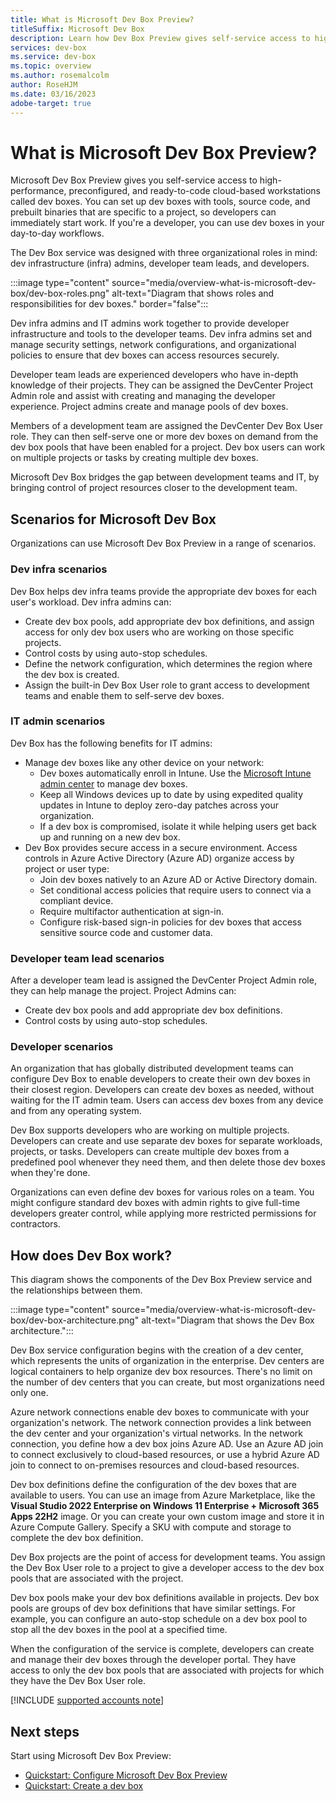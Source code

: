 ```yaml
---
title: What is Microsoft Dev Box Preview?
titleSuffix: Microsoft Dev Box
description: Learn how Dev Box Preview gives self-service access to high-performance, preconfigured, and ready-to-code cloud-based workstations.
services: dev-box
ms.service: dev-box
ms.topic: overview
ms.author: rosemalcolm
author: RoseHJM
ms.date: 03/16/2023
adobe-target: true
---
```


# What is Microsoft Dev Box Preview?

Microsoft Dev Box Preview gives you self-service access to high-performance, preconfigured, and ready-to-code cloud-based workstations called dev boxes. You can set up dev boxes with tools, source code, and prebuilt binaries that are specific to a project, so developers can immediately start work. If you're a developer, you can use dev boxes in your day-to-day workflows.

The Dev Box service was designed with three organizational roles in mind: dev infrastructure (infra) admins, developer team leads, and developers.

:::image type="content" source="media/overview-what-is-microsoft-dev-box/dev-box-roles.png" alt-text="Diagram that shows roles and responsibilities for dev boxes." border="false":::

Dev infra admins and IT admins work together to provide developer infrastructure and tools to the developer teams. Dev infra admins set and manage security settings, network configurations, and organizational policies to ensure that dev boxes can access resources securely.

Developer team leads are experienced developers who have in-depth knowledge of their projects. They can be assigned the DevCenter Project Admin role and assist with creating and managing the developer experience. Project admins create and manage pools of dev boxes.

Members of a development team are assigned the DevCenter Dev Box User role. They can then self-serve one or more dev boxes on demand from the dev box pools that have been enabled for a project. Dev box users can work on multiple projects or tasks by creating multiple dev boxes.  

Microsoft Dev Box bridges the gap between development teams and IT, by bringing control of project resources closer to the development team.

## Scenarios for Microsoft Dev Box

Organizations can use Microsoft Dev Box Preview in a range of scenarios.
### Dev infra scenarios

Dev Box helps dev infra teams provide the appropriate dev boxes for each user's workload. Dev infra admins can:

- Create dev box pools, add appropriate dev box definitions, and assign access for only dev box users who are working on those specific projects.
- Control costs by using auto-stop schedules.
- Define the network configuration, which determines the region where the dev box is created.
- Assign the built-in Dev Box User role to grant access to development teams and enable them to self-serve dev boxes.

### IT admin scenarios

Dev Box has the following benefits for IT admins:

- Manage dev boxes like any other device on your network:
  - Dev boxes automatically enroll in Intune. Use the [Microsoft Intune admin center](https://go.microsoft.com/fwlink/?linkid=2109431) to manage dev boxes.
  - Keep all Windows devices up to date by using expedited quality updates in Intune to deploy zero-day patches across your organization.
  - If a dev box is compromised, isolate it while helping users get back up and running on a new dev box.
- Dev Box provides secure access in a secure environment. Access controls in Azure Active Directory (Azure AD) organize access by project or user type:
  - Join dev boxes natively to an Azure AD or Active Directory domain.
  - Set conditional access policies that require users to connect via a compliant device.
  - Require multifactor authentication at sign-in.
  - Configure risk-based sign-in policies for dev boxes that access sensitive source code and customer data.

### Developer team lead scenarios

After a developer team lead is assigned the DevCenter Project Admin role, they can help manage the project. Project Admins can:

- Create dev box pools and add appropriate dev box definitions.
- Control costs by using auto-stop schedules.

### Developer scenarios

An organization that has globally distributed development teams can configure Dev Box to enable developers to create their own dev boxes in their closest region. Developers can create dev boxes as needed, without waiting for the IT admin team. Users can access dev boxes from any device and from any operating system.

Dev Box supports developers who are working on multiple projects. Developers can create and use separate dev boxes for separate workloads, projects, or tasks. Developers can create multiple dev boxes from a predefined pool whenever they need them, and then delete those dev boxes when they're done.

Organizations can even define dev boxes for various roles on a team. You might configure standard dev boxes with admin rights to give full-time developers greater control, while applying more restricted permissions for contractors.

## How does Dev Box work?

This diagram shows the components of the Dev Box Preview service and the relationships between them.

:::image type="content" source="media/overview-what-is-microsoft-dev-box/dev-box-architecture.png" alt-text="Diagram that shows the Dev Box architecture.":::

Dev Box service configuration begins with the creation of a dev center, which represents the units of organization in the enterprise. Dev centers are logical containers to help organize dev box resources. There's no limit on the number of dev centers that you can create, but most organizations need only one.

Azure network connections enable dev boxes to communicate with your organization's network. The network connection provides a link between the dev center and your organization's virtual networks. In the network connection, you define how a dev box joins Azure AD. Use an Azure AD join to connect exclusively to cloud-based resources, or use a hybrid Azure AD join to connect to on-premises resources and cloud-based resources.

Dev box definitions define the configuration of the dev boxes that are available to users. You can use an image from Azure Marketplace, like the **Visual Studio 2022 Enterprise on Windows 11 Enterprise + Microsoft 365 Apps 22H2** image. Or you can create your own custom image and store it in Azure Compute Gallery. Specify a SKU with compute and storage to complete the dev box definition.

Dev Box projects are the point of access for development teams. You assign the Dev Box User role to a project to give a developer access to the dev box pools that are associated with the project.

Dev box pools make your dev box definitions available in projects. Dev box pools are groups of dev box definitions that have similar settings. For example, you can configure an auto-stop schedule on a dev box pool to stop all the dev boxes in the pool at a specified time.

When the configuration of the service is complete, developers can create and manage their dev boxes through the developer portal. They have access to only the dev box pools that are associated with projects for which they have the Dev Box User role.

[!INCLUDE [supported accounts note](./includes/note-supported-accounts.md)]

## Next steps

Start using Microsoft Dev Box Preview:

- [Quickstart: Configure Microsoft Dev Box Preview](./quickstart-configure-dev-box-service.md)
- [Quickstart: Create a dev box](./quickstart-create-dev-box.md)
